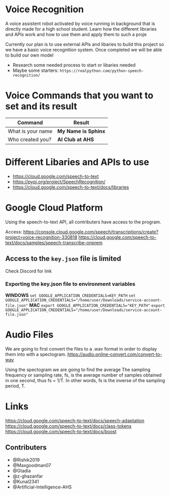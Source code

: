 # Voice Recognition
A voice assistent robot activated by voice running in background that is directly made for a high school student. Learn how the different libraries and APIs work and how to use them and apply them to such a proje

Currently our plan is to use external APIs and libaries to build this project so we have a basic voice recognition system. Once completed we will be able to build our own model 

- Research some needed process to start or libaries needed
- Maybe some starters: `https://realpython.com/python-speech-recognition/`

# Voice Commands that you want to set and its result

|Command|Result|
|-|-|
|What is your name|**My Name is Sphinx**|
|Who created you?|**AI Club at AHS**|


# Different Libaries and APIs to use
- https://cloud.google.com/speech-to-text
- https://pypi.org/project/SpeechRecognition/
- https://cloud.google.com/speech-to-text/docs/libraries

# Google Cloud Platform
Using the speech-to-text API, all contributers have access to the program. 

Access: https://console.cloud.google.com/speech/transcriptions/create?project=voice-recognition-330818
https://cloud.google.com/speech-to-text/docs/samples/speech-transcribe-onprem
## Access to the `key.json` file is limited
Check Discord for link 

### Exporting the key.json file to environment variables

**WINDOWS**
`set GOOGLE_APPLICATION_CREDENTIALS=KEY_PATH`
`set GOOGLE_APPLICATION_CREDENTIALS="/home/user/Downloads/service-account-file.json"`
**MAC**
`export GOOGLE_APPLICATION_CREDENTIALS="KEY_PATH"`
`export GOOGLE_APPLICATION_CREDENTIALS="/home/user/Downloads/service-account-file.json"`

# Audio Files

We are going to first convert the files to a .wav format in order to display them into with a spectogram.
https://audio.online-convert.com/convert-to-wav


Using the spectogram we are going to find the average
The sampling frequency or sampling rate, fs, is the average number of samples obtained in one second, thus fs = 1/T. In other words, fs is the inverse of the sampling period, T.

# Links
https://cloud.google.com/speech-to-text/docs/speech-adaptation
https://cloud.google.com/speech-to-text/docs/class-tokens
https://cloud.google.com/speech-to-text/docs/boost


## Contributers

- @Rishik2019
- @Maxgoodman07
- @Gtadia
- @z-ghazanfar
- @Kunal2341
- @Artificial-Intelligence-AHS
